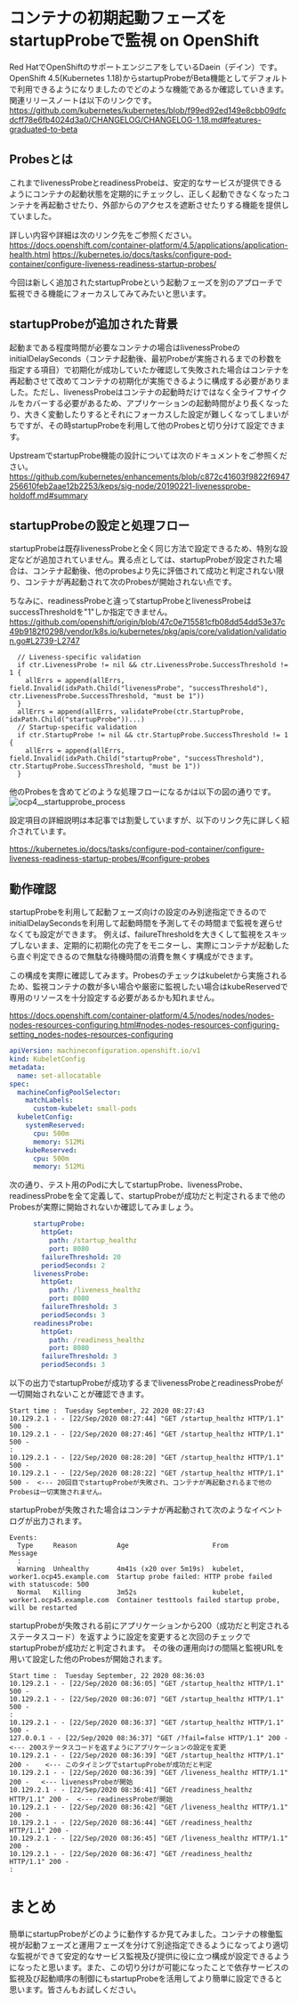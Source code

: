 # コンテナの初期起動フェーズをstartupProbeで監視 on OpenShift

Red HatでOpenShiftのサポートエンジニアをしているDaein（デイン）です。
OpenShift 4.5(Kubernetes 1.18)からstartupProbeがBeta機能としてデフォルトで利用できるようになりましたのでどのような機能であるか確認していきます。
関連リリースノートは以下のリンクです。
https://github.com/kubernetes/kubernetes/blob/f99ed92ed149e8cbb09dfcdcff78e6fb4024d3a0/CHANGELOG/CHANGELOG-1.18.md#features-graduated-to-beta

## Probesとは

これまでlivenessProbeとreadinessProbeは、安定的なサービスが提供できるようにコンテナの起動状態を定期的にチェックし、正しく起動できなくなったコンテナを再起動させたり、外部からのアクセスを遮断させたりする機能を提供していました。

詳しい内容や詳細は次のリンク先をご参照ください。
https://docs.openshift.com/container-platform/4.5/applications/application-health.html
https://kubernetes.io/docs/tasks/configure-pod-container/configure-liveness-readiness-startup-probes/

今回は新しく追加されたstartupProbeという起動フェーズを別のアプローチで監視できる機能にフォーカスしてみてみたいと思います。

## startupProbeが追加された背景

起動まである程度時間が必要なコンテナの場合はlivenessProbeのinitialDelaySeconds（コンテナ起動後、最初Probeが実施されるまでの秒数を指定する項目）で初期化が成功していたか確認して失敗された場合はコンテナを再起動させて改めてコンテナの初期化が実施できるように構成する必要がありました。ただし、livenessProbeはコンテナの起動時だけではなく全ライフサイクルをカバーする必要があるため、アプリケーションの起動時間がより長くなったり、大きく変動したりするとそれにフォーカスした設定が難しくなってしまいがちですが、その時startupProbeを利用して他のProbesと切り分けて設定できます。

UpstreamでstartupProbe機能の設計については次のドキュメントをご参照ください。
https://github.com/kubernetes/enhancements/blob/c872c41603f9822f6947256610feb2aae12b2253/keps/sig-node/20190221-livenessprobe-holdoff.md#summary

## startupProbeの設定と処理フロー
startupProbeは既存livenessProbeと全く同じ方法で設定できるため、特別な設定などが追加されていません。異る点としては、startupProbeが設定された場合は、コンテナ起動後、他のprobesより先に評価されて成功と判定されない限り、コンテナが再起動されて次のProbesが開始されない点です。

ちなみに、readinessProbeと違ってstartupProbeとlivenessProbeはsuccessThresholdを"1"しか指定できません。
https://github.com/openshift/origin/blob/47c0e715581cfb08dd54dd53e37c49b9182f0298/vendor/k8s.io/kubernetes/pkg/apis/core/validation/validation.go#L2739-L2747
```golang
  // Liveness-specific validation
  if ctr.LivenessProbe != nil && ctr.LivenessProbe.SuccessThreshold != 1 {
    allErrs = append(allErrs, field.Invalid(idxPath.Child("livenessProbe", "successThreshold"), ctr.LivenessProbe.SuccessThreshold, "must be 1"))
  }
  allErrs = append(allErrs, validateProbe(ctr.StartupProbe, idxPath.Child("startupProbe"))...)
  // Startup-specific validation
  if ctr.StartupProbe != nil && ctr.StartupProbe.SuccessThreshold != 1 {
    allErrs = append(allErrs, field.Invalid(idxPath.Child("startupProbe", "successThreshold"), ctr.StartupProbe.SuccessThreshold, "must be 1"))
  }
```

他のProbesを含めてどのような処理フローになるかは以下の図の通りです。
![ocp4__startupprobe_process](https://github.com/bysnupy/blog/blob/master/kubernetes/ocp4__startupprobe_process.png)

設定項目の詳細説明は本記事では割愛していますが、以下のリンク先に詳しく紹介されています。

https://kubernetes.io/docs/tasks/configure-pod-container/configure-liveness-readiness-startup-probes/#configure-probes

## 動作確認

startupProbeを利用して起動フェーズ向けの設定のみ別途指定できるのでinitialDelaySecondsを利用して起動時間を予測してその時間まで監視を遅らせなくても設定ができます。
例えば、failureThresholdを大きくして監視をスキップしないまま、定期的に初期化の完了をモニターし、実際にコンテナが起動したら直ぐ判定できるので無駄な待機時間の消費を無くす構成ができます。

この構成を実際に確認してみます。Probesのチェックはkubeletから実施されるため、監視コンテナの数が多い場合や厳密に監視したい場合はkubeReservedで専用のリソースを十分設定する必要があるかも知れません。

https://docs.openshift.com/container-platform/4.5/nodes/nodes/nodes-nodes-resources-configuring.html#nodes-nodes-resources-configuring-setting_nodes-nodes-resources-configuring

```yaml
apiVersion: machineconfiguration.openshift.io/v1
kind: KubeletConfig
metadata:
  name: set-allocatable 
spec:
  machineConfigPoolSelector:
    matchLabels:
      custom-kubelet: small-pods 
  kubeletConfig:
    systemReserved:
      cpu: 500m
      memory: 512Mi
    kubeReserved:
      cpu: 500m
      memory: 512Mi
```

次の通り、テスト用のPodに大してstartupProbe、livenessProbe、readinessProbeを全て定義して、startupProbeが成功だと判定されるまで他のProbesが実際に開始されないか確認してみましょう。
```yaml
      startupProbe:
        httpGet:
          path: /startup_healthz
          port: 8080
        failureThreshold: 20
        periodSeconds: 2
      livenessProbe:
        httpGet:
          path: /liveness_healthz
          port: 8080
        failureThreshold: 3
        periodSeconds: 3
      readinessProbe:
        httpGet:
          path: /readiness_healthz
          port: 8080
        failureThreshold: 3
        periodSeconds: 3
```

以下の出力でstartupProbeが成功するまでlivenessProbeとreadinessProbeが一切開始されないことが確認できます。
```console
Start time :  Tuesday September, 22 2020 08:27:43
10.129.2.1 - - [22/Sep/2020 08:27:44] "GET /startup_healthz HTTP/1.1" 500 -
10.129.2.1 - - [22/Sep/2020 08:27:46] "GET /startup_healthz HTTP/1.1" 500 -
:
10.129.2.1 - - [22/Sep/2020 08:28:20] "GET /startup_healthz HTTP/1.1" 500 -
10.129.2.1 - - [22/Sep/2020 08:28:22] "GET /startup_healthz HTTP/1.1" 500 -  <--- 20回目でstartupProbeが失敗され、コンテナが再起動されるまで他のProbesは一切実施されません。
```

startupProbeが失敗された場合はコンテナが再起動されて次のようなイベントログが出力されます。
```console
Events:
  Type     Reason          Age                     From                                Message
  :
  Warning  Unhealthy       4m41s (x20 over 5m19s)  kubelet, worker1.ocp45.example.com  Startup probe failed: HTTP probe failed with statuscode: 500
  Normal   Killing         3m52s                   kubelet, worker1.ocp45.example.com  Container testtools failed startup probe, will be restarted
```

startupProbeが失敗される前にアプリケーションから200（成功だと判定されるステータスコード）を返すように設定を変更すると次回のチェックでstartupProbeが成功だと判定されます。
その後の運用向けの間隔と監視URLを用いて設定した他のProbesが開始されます。
```
Start time :  Tuesday September, 22 2020 08:36:03
10.129.2.1 - - [22/Sep/2020 08:36:05] "GET /startup_healthz HTTP/1.1" 500 -
10.129.2.1 - - [22/Sep/2020 08:36:07] "GET /startup_healthz HTTP/1.1" 500 -
:
10.129.2.1 - - [22/Sep/2020 08:36:37] "GET /startup_healthz HTTP/1.1" 500 -
127.0.0.1 - - [22/Sep/2020 08:36:37] "GET /?fail=false HTTP/1.1" 200 -         <--- 200ステータスコードを返すようにアプリケーションの設定を変更
10.129.2.1 - - [22/Sep/2020 08:36:39] "GET /startup_healthz HTTP/1.1" 200 -    <--- このタイミングでstartupProbeが成功だと判定
10.129.2.1 - - [22/Sep/2020 08:36:39] "GET /liveness_healthz HTTP/1.1" 200 -   <--- livenessProbeが開始
10.129.2.1 - - [22/Sep/2020 08:36:41] "GET /readiness_healthz HTTP/1.1" 200 -  <--- readinessProbeが開始
10.129.2.1 - - [22/Sep/2020 08:36:42] "GET /liveness_healthz HTTP/1.1" 200 -
10.129.2.1 - - [22/Sep/2020 08:36:44] "GET /readiness_healthz HTTP/1.1" 200 -
10.129.2.1 - - [22/Sep/2020 08:36:45] "GET /liveness_healthz HTTP/1.1" 200 -
10.129.2.1 - - [22/Sep/2020 08:36:47] "GET /readiness_healthz HTTP/1.1" 200 -
:
```

# まとめ
簡単にstartupProbeがどのように動作するか見てみました。コンテナの稼働監視が起動フェーズと運用フェーズを分けて別途指定できるようになってより適切な監視ができて安定的なサービス監視及び提供に役に立つ構成が設定できるようになったと思います。また、この切り分けが可能になったことで依存サービスの監視及び起動順序の制御にもstartupProbeを活用してより簡単に設定できると思います。皆さんもお試しください。
